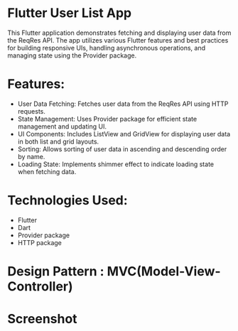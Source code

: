 # Flutter User List App
This Flutter application demonstrates fetching and displaying user data from the ReqRes API. The app utilizes various Flutter features and best practices for building responsive UIs, handling asynchronous operations, and managing state using the Provider package.

# Features:
- User Data Fetching: Fetches user data from the ReqRes API using HTTP requests.
- State Management: Uses Provider package for efficient state management and updating UI.
- UI Components: Includes ListView and GridView for displaying user data in both list and grid layouts.
- Sorting: Allows sorting of user data in ascending and descending order by name.
- Loading State: Implements shimmer effect to indicate loading state when fetching data.

# Technologies Used:
- Flutter
- Dart
- Provider package
- HTTP package

# Design Pattern : MVC(Model-View-Controller)

# Screenshot

